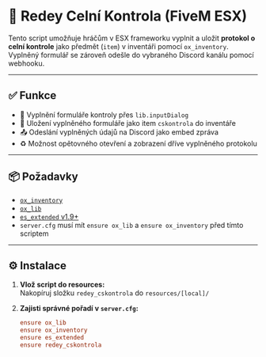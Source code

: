 # 🧾 Redey Celní Kontrola (FiveM ESX)

Tento script umožňuje hráčům v ESX frameworku vyplnit a uložit **protokol o celní kontrole** jako předmět (`item`) v inventáři pomocí `ox_inventory`. Vyplněný formulář se zároveň odešle do vybraného Discord kanálu pomocí webhooku.

---

## ✅ Funkce

- 📝 Vyplnění formuláře kontroly přes `lib.inputDialog`
- 🎒 Uložení vyplněného formuláře jako item `cskontrola` do inventáře
- 📤 Odeslání vyplněných údajů na Discord jako embed zpráva
- ♻️ Možnost opětovného otevření a zobrazení dříve vyplněného protokolu

---

## 📦 Požadavky

- [`ox_inventory`](https://github.com/overextended/ox_inventory)
- [`ox_lib`](https://github.com/overextended/ox_lib)
- [`es_extended` v1.9+](https://github.com/esx-framework/es_extended)
- `server.cfg` musí mít `ensure ox_lib` a `ensure ox_inventory` před tímto scriptem

---

## ⚙️ Instalace

1. **Vlož script do resources:**  
   Nakopíruj složku `redey_cskontrola` do `resources/[local]/`

2. **Zajisti správné pořadí v `server.cfg`:**
   ```cfg
   ensure ox_lib
   ensure ox_inventory
   ensure es_extended
   ensure redey_cskontrola
